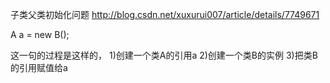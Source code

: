 子类父类初始化问题
http://blog.csdn.net/xuxurui007/article/details/7749671

A a = new B();

这一句的过程是这样的，
1)创建一个类A的引用a
2)创建一个类B的实例
3)把类B的引用赋值给a
